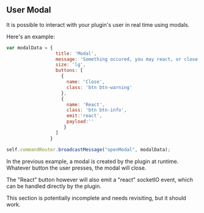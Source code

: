 ## User Modal

It is possible to interact with your plugin's user in real time using modals.

Here's an example:

```javascript
var modalData = {
                  title: 'Modal',
                  message: 'Something occured, you may react, or close this window',
                  size: 'lg',
                  buttons: [
                    {
                      name: 'Close',
                      class: 'btn btn-warning'
                    },
                    {
                      name: 'React',
                      class: 'btn btn-info',
                      emit:'react',
                      payload:''
                     }  
                  ]
                }

self.commandRouter.broadcastMessage("openModal", modalData);
```

In the previous example, a modal is created by the plugin at runtime.
Whatever button the user presses, the modal will close.

The "React" button however will also emit a "react" socketIO event, which can be handled directly by the plugin.

This section is potentially incomplete and needs revisiting, but it should work.
